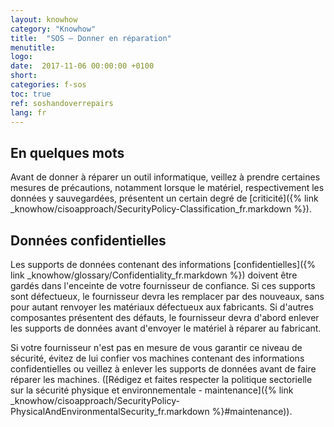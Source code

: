 ```yaml
---
layout: knowhow
category: "Knowhow"
title:  "SOS – Donner en réparation"
menutitle:
logo:
date:  2017-11-06 00:00:00 +0100
short:
categories: f-sos
toc: true
ref: soshandoverrepairs
lang: fr
---
```


## En quelques mots
Avant de donner à réparer un outil informatique, veillez à prendre certaines mesures de précautions, notamment lorsque le matériel, respectivement les données y sauvegardées, présentent un certain degré de  [criticité]({% link _knowhow/cisoapproach/SecurityPolicy-Classification_fr.markdown %}).

## Données confidentielles
Les supports de données contenant des informations [confidentielles]({% link _knowhow/glossary/Confidentiality_fr.markdown %}) doivent être gardés dans l'enceinte de votre fournisseur de confiance. Si ces supports sont défectueux, le fournisseur devra les remplacer par des nouveaux, sans pour autant renvoyer les matériaux défectueux aux fabricants. Si d'autres composantes présentent des défauts, le fournisseur devra d'abord enlever les supports de données avant d'envoyer le matériel à réparer au fabricant.

Si votre fournisseur n'est pas en mesure de vous garantir ce niveau de sécurité, évitez de lui confier vos machines contenant des informations confidentielles ou veillez à enlever les supports de données avant de faire réparer les machines. ([Rédigez et faites respecter la politique sectorielle sur la sécurité physique et environnementale - maintenance]({% link _knowhow/cisoapproach/SecurityPolicy-PhysicalAndEnvironmentalSecurity_fr.markdown %}#maintenance)).
